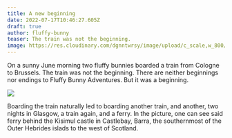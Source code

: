 ```yaml
---
title: A new beginning
date: 2022-07-17T10:46:27.605Z
draft: true
author: fluffy-bunny
teaser: The train was not the beginning.
image: https://res.cloudinary.com/dgnntwrsy/image/upload/c_scale,w_800/v1658053043/IMG_20220626_112304273_kgedeg.jpg
---
```

On a sunny June morning two fluffy bunnies boarded a train from Cologne to Brussels. The train was not the beginning. There are neither beginnings nor endings to Fluffy Bunny Adventures. But it was a beginning.

![](https://res.cloudinary.com/dgnntwrsy/image/upload/c_scale,w_800/v1658053086/IMG_20220626_200112253_tdpx12.jpg)

Boarding the train naturally led to boarding another train, and another, two nights in Glasgow, a train again, and a ferry. In the picture, one can see said ferry behind the Kisimul castle in Castlebay, Barra, the southernmost of the Outer Hebrides islads to the west of Scotland.